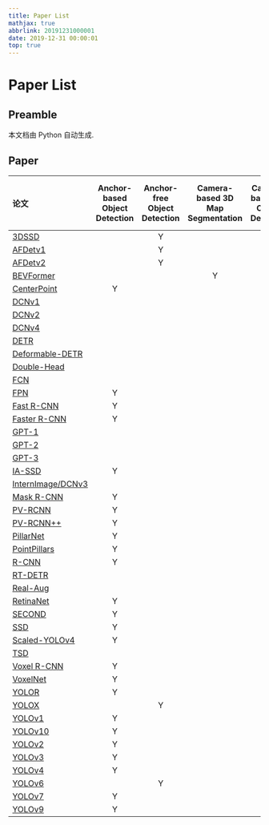 ```yaml
---
title: Paper List
mathjax: true
abbrlink: 20191231000001
date: 2019-12-31 00:00:01
top: true
---
```


# Paper List

## Preamble

本文档由 Python 自动生成.

## Paper

| 论文                                                                                                                               | Anchor-based Object Detection | Anchor-free Object Detection | Camera-based 3D Map Segmentation | Camera-based 3D Object Detection | Dense Prediction Object Detection | Image-based Backbone | Image-based Instance Segmentation | Image-based Keypoint Detection | Image-based Object Classification | Image-based Object Detection | Image-based Semantic Segmentation | Knowledge Distillation | Language-based Backbone | Large Language Model | Lidar-based 3D Object Classification | Lidar-based 3D Object Detection | Lidar-based 3D Object Tracking | Lidar-based 3D Part Segmentation | Lidar-based 3D Scene Segmentation | One-stage Object Detection | Self-Distillation Scheme | Sparse Prediction Object Detection | Two-stage Object Detection |
| :-------------------------------------------------------------------------------------------------------------------------------- | :-----------------------------: | :----------------------------: | :--------------------------------: | :--------------------------------: | :---------------------------------: | :--------------------: | :---------------------------------: | :------------------------------: | :---------------------------------: | :----------------------------: | :---------------------------------: | :----------------------: | :-----------------------: | :--------------------: | :------------------------------------: | :-------------------------------: | :------------------------------: | :--------------------------------: | :---------------------------------: | :--------------------------: | :------------------------: | :----------------------------------: | :--------------------------: |
| [3DSSD](http://arxiv.org/abs/2002.10187)                                                                                         |                               | Y                            |                                  |                                  |                                   |                      |                                   |                                |                                   |                              |                                   |                        |                         |                      |                                      | Y                               |                                |                                  |                                   | Y                          |                          |                                    |                            |
| [AFDetv1](http://arxiv.org/abs/2006.12671)                                                                                       |                               | Y                            |                                  |                                  |                                   |                      |                                   |                                |                                   |                              |                                   |                        |                         |                      |                                      | Y                               |                                |                                  |                                   | Y                          |                          |                                    |                            |
| [AFDetv2](http://arxiv.org/abs/2112.09205)                                                                                       |                               | Y                            |                                  |                                  |                                   |                      |                                   |                                |                                   |                              |                                   |                        |                         |                      |                                      | Y                               |                                |                                  |                                   | Y                          |                          |                                    |                            |
| [BEVFormer](http://arxiv.org/abs/2203.17270)                                                                                     |                               |                              | Y                                | Y                                |                                   |                      |                                   |                                |                                   |                              |                                   |                        |                         |                      |                                      |                                 |                                |                                  |                                   |                            |                          |                                    |                            |
| [CenterPoint](http://arxiv.org/abs/2006.11275)                                                                                   | Y                             |                              |                                  |                                  |                                   |                      |                                   |                                |                                   |                              |                                   |                        |                         |                      |                                      | Y                               | Y                              |                                  |                                   |                            |                          |                                    | Y                          |
| [DCNv1](http://arxiv.org/abs/1703.06211)                                                                                         |                               |                              |                                  |                                  |                                   | Y                    |                                   |                                |                                   | Y                            | Y                                 |                        |                         |                      |                                      |                                 |                                |                                  |                                   |                            |                          |                                    |                            |
| [DCNv2](http://arxiv.org/abs/1811.11168)                                                                                         |                               |                              |                                  |                                  |                                   | Y                    | Y                                 |                                |                                   | Y                            |                                   |                        |                         |                      |                                      |                                 |                                |                                  |                                   |                            |                          |                                    |                            |
| [DCNv4](http://arxiv.org/abs/2401.06197)                                                                                         |                               |                              |                                  |                                  |                                   | Y                    | Y                                 |                                | Y                                 | Y                            | Y                                 |                        |                         |                      |                                      |                                 |                                |                                  |                                   |                            |                          |                                    |                            |
| [DETR](http://arxiv.org/abs/2005.12872)                                                                                          |                               |                              |                                  |                                  |                                   |                      |                                   |                                |                                   | Y                            |                                   |                        |                         |                      |                                      |                                 |                                |                                  |                                   |                            |                          |                                    |                            |
| [Deformable-DETR](http://arxiv.org/abs/2010.04159)                                                                               |                               |                              |                                  |                                  |                                   |                      |                                   |                                |                                   | Y                            |                                   |                        |                         |                      |                                      |                                 |                                |                                  |                                   |                            |                          |                                    |                            |
| [Double-Head](http://arxiv.org/abs/1904.06493)                                                                                   |                               |                              |                                  |                                  |                                   |                      |                                   |                                |                                   | Y                            |                                   |                        |                         |                      |                                      |                                 |                                |                                  |                                   |                            |                          |                                    |                            |
| [FCN](http://arxiv.org/abs/1411.4038)                                                                                            |                               |                              |                                  |                                  |                                   |                      |                                   |                                |                                   |                              | Y                                 |                        |                         |                      |                                      |                                 |                                |                                  |                                   |                            |                          |                                    |                            |
| [FPN](http://arxiv.org/abs/1612.03144)                                                                                           | Y                             |                              |                                  |                                  | Y                                 |                      |                                   |                                |                                   | Y                            |                                   |                        |                         |                      |                                      |                                 |                                |                                  |                                   | Y                          |                          |                                    |                            |
| [Fast R-CNN](https://arxiv.org/abs/1504.08083v2)                                                                                 | Y                             |                              |                                  |                                  |                                   |                      |                                   |                                |                                   | Y                            |                                   |                        |                         |                      |                                      |                                 |                                |                                  |                                   |                            |                          | Y                                  | Y                          |
| [Faster R-CNN](https://arxiv.org/abs/1506.01497v3)                                                                               | Y                             |                              |                                  |                                  |                                   |                      |                                   |                                |                                   | Y                            |                                   |                        |                         |                      |                                      |                                 |                                |                                  |                                   |                            |                          | Y                                  | Y                          |
| [GPT-1](https://s3-us-west-2.amazonaws.com/openai-assets/research-covers/language-unsupervised/language\_understanding\_paper.pdf) |                               |                              |                                  |                                  |                                   |                      |                                   |                                |                                   |                              |                                   |                        |                         | Y                    |                                      |                                 |                                |                                  |                                   |                            |                          |                                    |                            |
| [GPT-2](https://cdn.openai.com/better-language-models/language\_models\_are\_unsupervised\_multitask\_learners.pdf)              |                               |                              |                                  |                                  |                                   |                      |                                   |                                |                                   |                              |                                   |                        |                         | Y                    |                                      |                                 |                                |                                  |                                   |                            |                          |                                    |                            |
| [GPT-3](http://arxiv.org/abs/2005.14165)                                                                                         |                               |                              |                                  |                                  |                                   |                      |                                   |                                |                                   |                              |                                   |                        |                         | Y                    |                                      |                                 |                                |                                  |                                   |                            |                          |                                    |                            |
| [IA-SSD](http://arxiv.org/abs/2203.11139)                                                                                        | Y                             |                              |                                  |                                  |                                   |                      |                                   |                                |                                   |                              |                                   |                        |                         |                      |                                      | Y                               |                                |                                  |                                   | Y                          |                          |                                    |                            |
| [InternImage/DCNv3](http://arxiv.org/abs/2211.05778)                                                                             |                               |                              |                                  |                                  |                                   | Y                    |                                   |                                | Y                                 | Y                            | Y                                 |                        |                         |                      |                                      |                                 |                                |                                  |                                   |                            |                          |                                    |                            |
| [Mask R-CNN](http://arxiv.org/abs/1703.06870)                                                                                    | Y                             |                              |                                  |                                  |                                   |                      |                                   | Y                              |                                   | Y                            | Y                                 |                        |                         |                      |                                      |                                 |                                |                                  |                                   |                            |                          |                                    | Y                          |
| [PV-RCNN](http://arxiv.org/abs/1912.13192)                                                                                       | Y                             |                              |                                  |                                  |                                   |                      |                                   |                                |                                   |                              |                                   |                        |                         |                      |                                      | Y                               |                                |                                  |                                   |                            |                          |                                    | Y                          |
| [PV-RCNN++](http://arxiv.org/abs/2102.00463)                                                                                     | Y                             |                              |                                  |                                  |                                   |                      |                                   |                                |                                   |                              |                                   |                        |                         |                      |                                      | Y                               |                                |                                  |                                   |                            |                          |                                    | Y                          |
| [PillarNet](http://arxiv.org/abs/2205.07403)                                                                                     | Y                             |                              |                                  |                                  |                                   |                      |                                   |                                |                                   |                              |                                   |                        |                         |                      |                                      | Y                               |                                |                                  |                                   | Y                          |                          |                                    |                            |
| [PointPillars](http://arxiv.org/abs/1812.05784)                                                                                  | Y                             |                              |                                  |                                  |                                   |                      |                                   |                                |                                   |                              |                                   |                        |                         |                      |                                      | Y                               |                                |                                  |                                   | Y                          |                          |                                    |                            |
| [R-CNN](http://arxiv.org/abs/1311.2524)                                                                                          | Y                             |                              |                                  |                                  |                                   |                      |                                   |                                |                                   | Y                            |                                   |                        |                         |                      |                                      |                                 |                                |                                  |                                   |                            |                          | Y                                  | Y                          |
| [RT-DETR](http://arxiv.org/abs/2304.08069)                                                                                       |                               |                              |                                  |                                  |                                   |                      |                                   |                                |                                   | Y                            |                                   |                        |                         |                      |                                      |                                 |                                |                                  |                                   |                            |                          |                                    |                            |
| [Real-Aug](http://arxiv.org/abs/2305.12853)                                                                                      |                               |                              |                                  |                                  |                                   |                      |                                   |                                |                                   |                              |                                   |                        |                         |                      |                                      | Y                               |                                |                                  |                                   |                            |                          |                                    |                            |
| [RetinaNet](http://arxiv.org/abs/1708.02002)                                                                                     | Y                             |                              |                                  |                                  | Y                                 |                      |                                   |                                |                                   | Y                            |                                   |                        |                         |                      |                                      |                                 |                                |                                  |                                   | Y                          |                          |                                    |                            |
| [SECOND](https://pdfs.semanticscholar.org/5125/a16039cabc6320c908a4764f32596e018ad3.pdf)                                         | Y                             |                              |                                  |                                  |                                   |                      |                                   |                                |                                   |                              |                                   |                        |                         |                      |                                      | Y                               |                                |                                  |                                   | Y                          |                          |                                    |                            |
| [SSD](http://arxiv.org/abs/1512.02325)                                                                                           | Y                             |                              |                                  |                                  | Y                                 |                      |                                   |                                |                                   | Y                            |                                   |                        |                         |                      |                                      |                                 |                                |                                  |                                   | Y                          |                          |                                    |                            |
| [Scaled-YOLOv4](http://arxiv.org/abs/2011.08036)                                                                                 | Y                             |                              |                                  |                                  | Y                                 |                      |                                   |                                |                                   | Y                            |                                   |                        |                         |                      |                                      |                                 |                                |                                  |                                   | Y                          |                          |                                    |                            |
| [TSD](http://arxiv.org/abs/2003.07540)                                                                                           |                               |                              |                                  |                                  |                                   |                      |                                   |                                |                                   | Y                            |                                   |                        |                         |                      |                                      |                                 |                                |                                  |                                   |                            |                          |                                    |                            |
| [Voxel R-CNN](http://arxiv.org/abs/2012.15712)                                                                                   | Y                             |                              |                                  |                                  |                                   |                      |                                   |                                |                                   |                              |                                   |                        |                         |                      |                                      | Y                               |                                |                                  |                                   |                            |                          |                                    | Y                          |
| [VoxelNet](http://arxiv.org/abs/1711.06396)                                                                                      | Y                             |                              |                                  |                                  |                                   |                      |                                   |                                |                                   |                              |                                   |                        |                         |                      |                                      | Y                               |                                |                                  |                                   | Y                          |                          |                                    |                            |
| [YOLOR](http://arxiv.org/abs/2105.04206)                                                                                         | Y                             |                              |                                  |                                  | Y                                 |                      |                                   |                                |                                   | Y                            |                                   |                        |                         |                      |                                      |                                 |                                |                                  |                                   | Y                          |                          |                                    |                            |
| [YOLOX](http://arxiv.org/abs/2107.08430)                                                                                         |                               | Y                            |                                  |                                  | Y                                 |                      |                                   |                                |                                   | Y                            |                                   |                        |                         |                      |                                      |                                 |                                |                                  |                                   | Y                          |                          |                                    |                            |
| [YOLOv1](http://arxiv.org/abs/1506.02640)                                                                                        | Y                             |                              |                                  |                                  | Y                                 |                      |                                   |                                |                                   | Y                            |                                   |                        |                         |                      |                                      |                                 |                                |                                  |                                   | Y                          |                          |                                    |                            |
| [YOLOv10](http://arxiv.org/abs/2405.14458)                                                                                       | Y                             |                              |                                  |                                  | Y                                 |                      |                                   |                                |                                   | Y                            |                                   |                        |                         |                      |                                      |                                 |                                |                                  |                                   | Y                          |                          |                                    |                            |
| [YOLOv2](http://arxiv.org/abs/1612.08242)                                                                                        | Y                             |                              |                                  |                                  | Y                                 |                      |                                   |                                |                                   | Y                            |                                   |                        |                         |                      |                                      |                                 |                                |                                  |                                   | Y                          |                          |                                    |                            |
| [YOLOv3](http://arxiv.org/abs/1804.02767)                                                                                        | Y                             |                              |                                  |                                  | Y                                 |                      |                                   |                                |                                   | Y                            |                                   |                        |                         |                      |                                      |                                 |                                |                                  |                                   | Y                          |                          |                                    |                            |
| [YOLOv4](http://arxiv.org/abs/2004.10934)                                                                                        | Y                             |                              |                                  |                                  | Y                                 |                      |                                   |                                |                                   | Y                            |                                   |                        |                         |                      |                                      |                                 |                                |                                  |                                   | Y                          |                          |                                    |                            |
| [YOLOv6](http://arxiv.org/abs/2209.02976)                                                                                        |                               | Y                            |                                  |                                  |                                   |                      |                                   |                                |                                   | Y                            |                                   | Y                      |                         |                      |                                      |                                 |                                |                                  |                                   | Y                          |                          | Y                                  |                            |
| [YOLOv7](http://arxiv.org/abs/2207.02696)                                                                                        | Y                             |                              |                                  |                                  | Y                                 |                      |                                   |                                |                                   | Y                            |                                   |                        |                         |                      |                                      |                                 |                                |                                  |                                   | Y                          |                          |                                    |                            |
| [YOLOv9](http://arxiv.org/abs/2402.13616)                                                                                        | Y                             |                              |                                  |                                  | Y                                 |                      |                                   |                                |                                   | Y                            |                                   |                        |                         |                      |                                      |                                 |                                |                                  |                                   | Y                          |                          |                                    |                            |

